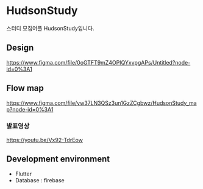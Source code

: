 # HudsonStudy
스터디 모집어플 HudsonStudy입니다.

## Design
https://www.figma.com/file/0oGTFT9mZ4OPIQYxvpgAPs/Untitled?node-id=0%3A1
## Flow map
https://www.figma.com/file/vw37LN3QSz3un1GzZCgbwz/HudsonStudy_map?node-id=0%3A1
### 발표영상
https://youtu.be/Vx92-TdrEow

## Development environment
- Flutter
- Database : firebase
